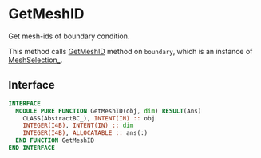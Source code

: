 # GetMeshID

Get mesh-ids of boundary condition.

This method calls [GetMeshID](../MeshSelection/GetMeshID.md) method on `boundary`, which is an instance of [MeshSelection_](../MeshSelection/MeshSelection_.md).

## Interface

```fortran
INTERFACE
  MODULE PURE FUNCTION GetMeshID(obj, dim) RESULT(Ans)
    CLASS(AbstractBC_), INTENT(IN) :: obj
    INTEGER(I4B), INTENT(IN) :: dim
    INTEGER(I4B), ALLOCATABLE :: ans(:)
  END FUNCTION GetMeshID
END INTERFACE
```
